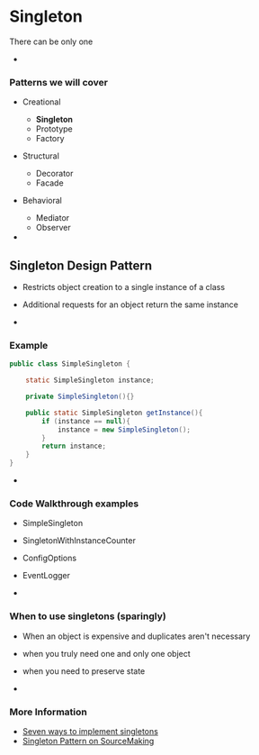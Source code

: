 # Singleton

There can be only one

-
### Patterns we will cover

- Creational

  - **Singleton**
  - Prototype
  - Factory

- Structural

  - Decorator
  - Facade

- Behavioral

  - Mediator
  - Observer

-
## Singleton Design Pattern

- Restricts object creation to a single instance of a class
- Additional requests for an object return the same instance

-
### Example

```java
public class SimpleSingleton {

    static SimpleSingleton instance;

    private SimpleSingleton(){}

    public static SimpleSingleton getInstance(){
        if (instance == null){
            instance = new SimpleSingleton();
        }
        return instance;
    }
}
```

-
### Code Walkthrough examples

- SimpleSingleton
- SingletonWithInstanceCounter
- ConfigOptions
- EventLogger

-
### When to use singletons (sparingly)

- When an object is expensive and duplicates aren't necessary
- when you truly need one and only one object
- when you need to preserve state 

-
### More Information

- [Seven ways to implement singletons](http://www.softwaregeek.net/2013/01/singleton-design-pattern-in-java.html)
- [Singleton Pattern on SourceMaking](https://sourcemaking.com/design_patterns/singleton)